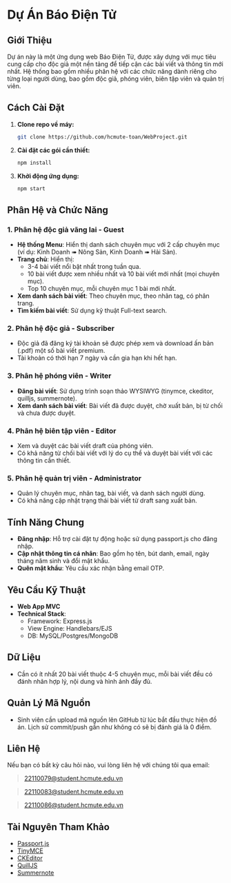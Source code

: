 # Dự Án Báo Điện Tử

## Giới Thiệu

Dự án này là một ứng dụng web Báo Điện Tử, được xây dựng với mục tiêu cung cấp cho độc giả một nền tảng để tiếp cận các bài viết và thông tin mới nhất. Hệ thống bao gồm nhiều phân hệ với các chức năng dành riêng cho từng loại người dùng, bao gồm độc giả, phóng viên, biên tập viên và quản trị viên.

## Cách Cài Đặt

1. **Clone repo về máy:**
   ```bash
   git clone https://github.com/hcmute-toan/WebProject.git
   ```
2. **Cài đặt các gói cần thiết:**

   ```bash
   npm install
   ```

3. **Khởi động ứng dụng:**
   ```bash
   npm start
   ```

## Phân Hệ và Chức Năng

### 1. Phân hệ độc giả vãng lai - Guest

- **Hệ thống Menu**: Hiển thị danh sách chuyên mục với 2 cấp chuyên mục (ví dụ: Kinh Doanh ➠ Nông Sản, Kinh Doanh ➠ Hải Sản).
- **Trang chủ**: Hiển thị:
  - 3-4 bài viết nổi bật nhất trong tuần qua.
  - 10 bài viết được xem nhiều nhất và 10 bài viết mới nhất (mọi chuyên mục).
  - Top 10 chuyên mục, mỗi chuyên mục 1 bài mới nhất.
- **Xem danh sách bài viết**: Theo chuyên mục, theo nhãn tag, có phân trang.
- **Tìm kiếm bài viết**: Sử dụng kỹ thuật Full-text search.

### 2. Phân hệ độc giả - Subscriber

- Độc giả đã đăng ký tài khoản sẽ được phép xem và download ấn bản (.pdf) một số bài viết premium.
- Tài khoản có thời hạn 7 ngày và cần gia hạn khi hết hạn.

### 3. Phân hệ phóng viên - Writer

- **Đăng bài viết**: Sử dụng trình soạn thảo WYSIWYG (tinymce, ckeditor, quilljs, summernote).
- **Xem danh sách bài viết**: Bài viết đã được duyệt, chờ xuất bản, bị từ chối và chưa được duyệt.

### 4. Phân hệ biên tập viên - Editor

- Xem và duyệt các bài viết draft của phóng viên.
- Có khả năng từ chối bài viết với lý do cụ thể và duyệt bài viết với các thông tin cần thiết.

### 5. Phân hệ quản trị viên - Administrator

- Quản lý chuyên mục, nhãn tag, bài viết, và danh sách người dùng.
- Có khả năng cập nhật trạng thái bài viết từ draft sang xuất bản.

## Tính Năng Chung

- **Đăng nhập**: Hỗ trợ cài đặt tự động hoặc sử dụng passport.js cho đăng nhập.
- **Cập nhật thông tin cá nhân**: Bao gồm họ tên, bút danh, email, ngày tháng năm sinh và đổi mật khẩu.
- **Quên mật khẩu**: Yêu cầu xác nhận bằng email OTP.

## Yêu Cầu Kỹ Thuật

- **Web App MVC**
- **Technical Stack**:
  - Framework: Express.js
  - View Engine: Handlebars/EJS
  - DB: MySQL/Postgres/MongoDB

## Dữ Liệu

- Cần có ít nhất 20 bài viết thuộc 4-5 chuyên mục, mỗi bài viết đều có đánh nhãn hợp lý, nội dung và hình ảnh đầy đủ.

## Quản Lý Mã Nguồn

- Sinh viên cần upload mã nguồn lên GitHub từ lúc bắt đầu thực hiện đồ án. Lịch sử commit/push gần như không có sẽ bị đánh giá là 0 điểm.

## Liên Hệ

Nếu bạn có bất kỳ câu hỏi nào, vui lòng liên hệ với chúng tôi qua email:

> 22110079@student.hcmute.edu.vn

> 22110083@student.hcmute.edu.vn

> 22110086@student.hcmute.edu.vn

## Tài Nguyên Tham Khảo

- [Passport.js](http://www.passportjs.org)
- [TinyMCE](http://tiny.cloud)
- [CKEditor](https://ckeditor.com)
- [QuillJS](https://quilljs.com)
- [Summernote](https://summernote.org)
